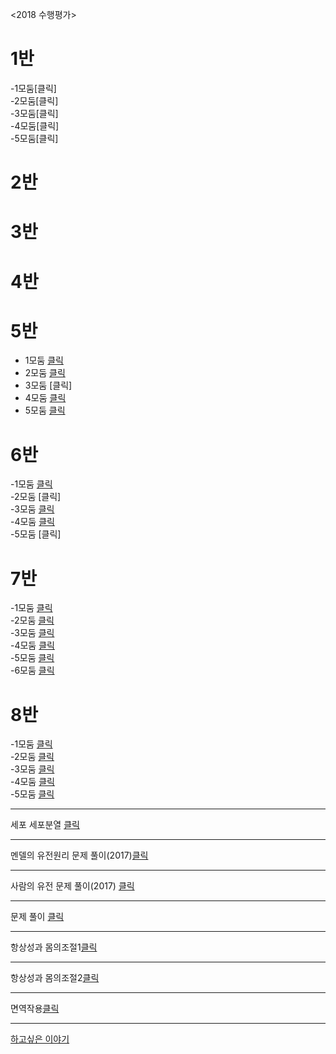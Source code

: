  
<2018 수행평가>  
# 1반
-1모둠[클릭]  
-2모둠[클릭]  
-3모둠[클릭]  
-4모둠[클릭]  
-5모둠[클릭]  

# 2반
# 3반
# 4반
# 5반  
- 1모둠 [클릭](https://youtu.be/jxuqN70p-mE) 
- 2모둠 [클릭](https://youtu.be/Szu7-1cgXBY)
- 3모둠 [클릭]
- 4모둠 [클릭](https://youtu.be/yy87fwpyKLM)
- 5모둠 [클릭](https://youtu.be/nc6RMNLGS8Q)    

# 6반      
-1모둠 [클릭](https://youtu.be/8QIml9DVWM0)  
-2모둠 [클릭]  
-3모둠 [클릭](https://youtu.be/GOV7sCgDFkY)  
-4모둠 [클릭](https://youtu.be/kSs-y24r45s)    
-5모둠 [클릭]  

# 7반  
-1모둠 [클릭](https://youtu.be/V6lQ9rK2cxM)   
-2모둠 [클릭](https://youtu.be/T-k6VnyipVs)  
-3모둠 [클릭](https://youtu.be/YqdFg8tJH2M)   
-4모둠 [클릭](https://youtu.be/0D_sxJ0z2-g)   
-5모둠 [클릭](https://youtu.be/VaGiNHtl21g)  
-6모둠 [클릭](https://youtu.be/KDCrVlfA6KA)    

# 8반  
-1모둠 [클릭](https://youtu.be/8zL-cnQYPoQ)   
-2모둠 [클릭](https://youtu.be/OH7sJKxVUNo)  
-3모둠 [클릭](https://youtu.be/PVp9AaqJxDw)   
-4모둠 [클릭](https://youtu.be/qPz_Zg3C3bI)   
-5모둠 [클릭](https://youtu.be/UPUHZPQmftM)   

***  



세포 세포분열 [클릭](https://youtu.be/ag-y_Ix0eHw)    
***  
멘델의 유전원리 문제 풀이(2017)[클릭](https://youtu.be/N_FI_YIA5Yw)    
***  
사람의 유전 문제 풀이(2017) [클릭](https://youtu.be/UHtfhYY9v_o)      
***  
문제 풀이 [클릭](https://youtu.be/gt6QWPhgipM)  
***   

항상성과 몸의조절1[클릭](https://youtu.be/_iG46Am9IFM)   
***   
항상성과 몸의조절2[클릭](https://youtu.be/ycIynM7INOA)   
***

면역작용[클릭](https://youtu.be/_u_CtA4ppSM)   

***   

[하고싶은 이야기](http://padlet.com/dreamkii816/25)
